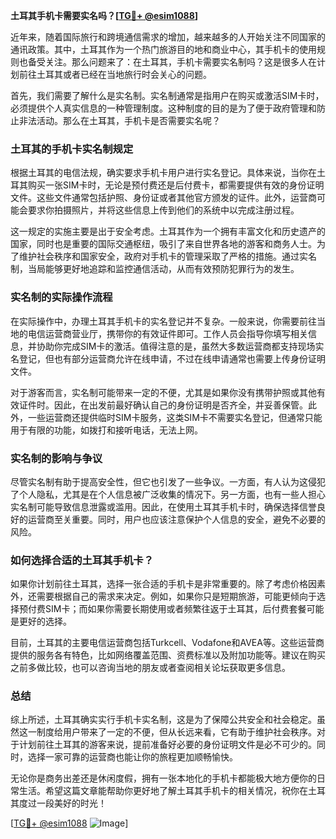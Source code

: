 **土耳其手机卡需要实名吗？[[TG💪+ @esim1088](https://t.me/s/esim1088)]**

近年来，随着国际旅行和跨境通信需求的增加，越来越多的人开始关注不同国家的通讯政策。其中，土耳其作为一个热门旅游目的地和商业中心，其手机卡的使用规则也备受关注。那么问题来了：在土耳其，手机卡需要实名制吗？这是很多人在计划前往土耳其或者已经在当地旅行时会关心的问题。

首先，我们需要了解什么是实名制。实名制通常是指用户在购买或激活SIM卡时，必须提供个人真实信息的一种管理制度。这种制度的目的是为了便于政府管理和防止非法活动。那么在土耳其，手机卡是否需要实名呢？

### 土耳其的手机卡实名制规定

根据土耳其的电信法规，确实要求手机卡用户进行实名登记。具体来说，当你在土耳其购买一张SIM卡时，无论是预付费还是后付费卡，都需要提供有效的身份证明文件。这些文件通常包括护照、身份证或者其他官方颁发的证件。此外，运营商可能会要求你拍摄照片，并将这些信息上传到他们的系统中以完成注册过程。

这一规定的实施主要是出于安全考虑。土耳其作为一个拥有丰富文化和历史遗产的国家，同时也是重要的国际交通枢纽，吸引了来自世界各地的游客和商务人士。为了维护社会秩序和国家安全，政府对手机卡的管理采取了严格的措施。通过实名制，当局能够更好地追踪和监控通信活动，从而有效预防犯罪行为的发生。

### 实名制的实际操作流程

在实际操作中，办理土耳其手机卡的实名登记并不复杂。一般来说，你需要前往当地的电信运营商营业厅，携带你的有效证件即可。工作人员会指导你填写相关信息，并协助你完成SIM卡的激活。值得注意的是，虽然大多数运营商都支持现场实名登记，但也有部分运营商允许在线申请，不过在线申请通常也需要上传身份证明文件。

对于游客而言，实名制可能带来一定的不便，尤其是如果你没有携带护照或其他有效证件时。因此，在出发前最好确认自己的身份证明是否齐全，并妥善保管。此外，一些运营商还提供临时SIM卡服务，这类SIM卡不需要实名登记，但通常只能用于有限的功能，如拨打和接听电话，无法上网。

### 实名制的影响与争议

尽管实名制有助于提高安全性，但它也引发了一些争议。一方面，有人认为这侵犯了个人隐私，尤其是在个人信息被广泛收集的情况下。另一方面，也有一些人担心实名制可能导致信息泄露或滥用。因此，在使用土耳其手机卡时，确保选择信誉良好的运营商至关重要。同时，用户也应该注意保护个人信息的安全，避免不必要的风险。

### 如何选择合适的土耳其手机卡？

如果你计划前往土耳其，选择一张合适的手机卡是非常重要的。除了考虑价格因素外，还需要根据自己的需求来决定。例如，如果你只是短期旅游，可能更倾向于选择预付费SIM卡；而如果你需要长期使用或者频繁往返于土耳其，后付费套餐可能是更好的选择。

目前，土耳其的主要电信运营商包括Turkcell、Vodafone和AVEA等。这些运营商提供的服务各有特色，比如网络覆盖范围、资费标准以及附加功能等。建议在购买之前多做比较，也可以咨询当地的朋友或者查阅相关论坛获取更多信息。

### 总结

综上所述，土耳其确实实行手机卡实名制，这是为了保障公共安全和社会稳定。虽然这一制度给用户带来了一定的不便，但从长远来看，它有助于维护社会秩序。对于计划前往土耳其的游客来说，提前准备好必要的身份证明文件是必不可少的。同时，选择一家可靠的运营商也能让你的旅程更加顺畅愉快。

无论你是商务出差还是休闲度假，拥有一张本地化的手机卡都能极大地方便你的日常生活。希望这篇文章能帮助你更好地了解土耳其手机卡的相关情况，祝你在土耳其度过一段美好的时光！

[[TG💪+ @esim1088](https://t.me/s/esim1088) ![Image](https://i.postimg.cc/4NQfJmqS/Snipaste-2025-05-13-00-14-12.png)]